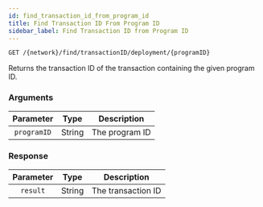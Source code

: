 ```yaml
---
id: find_transaction_id_from_program_id
title: Find Transaction ID From Program ID
sidebar_label: Find Transaction ID from Program ID
---
```


```bash title=ENDPOINT
GET /{network}/find/transactionID/deployment/{programID}
```

Returns the transaction ID of the transaction containing the given program ID.

### Arguments

|  Parameter  |  Type  |  Description   |
|:-----------:|:------:|:--------------:|
| `programID` | String | The program ID |

### Response

| Parameter |  Type  |    Description     |
|:---------:|:------:|:------------------:|
| `result`  | String | The transaction ID |
